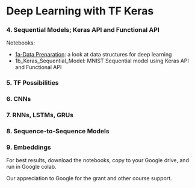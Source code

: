 # Deep Learning with TF Keras


### 4. Sequential Models; Keras API and Functional API

Notebooks: 

* <a href="https://drive.google.com/file/d/15SAReqjgepiee-DjoHJvrR1UGoy60qV-/view?usp=sharing" target="_blank">1a-Data Preparation</a>: a look at data structures for deep learning
* 1b_Keras_Sequential_Model: MNIST Sequential model using Keras API and Functional API

### 5. TF Possibilities
### 6. CNNs
### 7. RNNs, LSTMs, GRUs
### 8. Sequence-to-Sequence Models
### 9. Embeddings


For best results, download the notebooks, copy to your Google drive, and run in Google colab.


Our appreciation to Google for the grant and other course support. 

